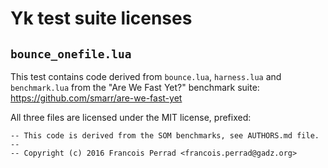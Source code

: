 # Yk test suite licenses

## `bounce_onefile.lua`

This test contains code derived from `bounce.lua`, `harness.lua` and
`benchmark.lua` from the "Are We Fast Yet?" benchmark suite:
https://github.com/smarr/are-we-fast-yet

All three files are licensed under the MIT license, prefixed:

```
-- This code is derived from the SOM benchmarks, see AUTHORS.md file.
--
-- Copyright (c) 2016 Francois Perrad <francois.perrad@gadz.org>
```
